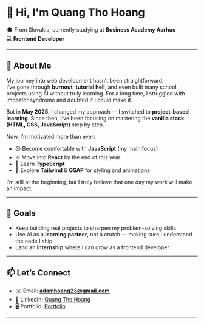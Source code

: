 # 👋 Hi, I'm Quang Tho Hoang  

🎓 From Slovakia, currently studying at **Business Academy Aarhus**  
💻 **Frontend Developer**  

---

## 🌱 About Me  

My journey into web development hasn’t been straightforward.  
I’ve gone through **burnout**, **tutorial hell**, and even built many school projects using AI without truly learning. For a long time, I struggled with impostor syndrome and doubted if I could make it.  

But in **May 2025**, I changed my approach — I switched to **project-based learning**. Since then, I’ve been focusing on mastering the **vanilla stack (HTML, CSS, JavaScript)** step by step.  

Now, I’m motivated more than ever:  
- 🟡 Become comfortable with **JavaScript** (my main focus)  
- ⚛️ Move into **React** by the end of this year  
- 📘 Learn **TypeScript**  
- 🎨 Explore **Tailwind** & **GSAP** for styling and animations  

I’m still at the beginning, but I truly believe that one day my work will make an impact.  

---

## 🚀 Goals  

- Keep building real projects to sharpen my problem-solving skills  
- Use AI as a **learning partner**, not a crutch — making sure I understand the code I ship  
- Land an **internship** where I can grow as a frontend developer  

---

## 📫 Let’s Connect  

- ✉️ Email: **adamhoang23@gmail.com**  
- 💼 LinkedIn: [Quang Tho Hoang](https://www.linkedin.com/in/quang-tho-hoang-42801b322/)  
- 🖥️ Portfolio: [Portfolio](https://thoohoang.github.io/quangthohoang/)  

---

